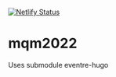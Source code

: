 [![Netlify Status](https://api.netlify.com/api/v1/badges/1982dc57-e467-412e-8999-f846c9befcf4/deploy-status)](https://app.netlify.com/sites/zen-pasteur-fe2af0/deploys)

# mqm2022

Uses submodule eventre-hugo
